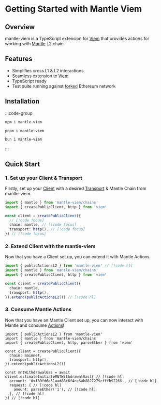 # Getting Started with Mantle Viem

## Overview

mantle-viem is a TypeScript extension for [Viem](https://viem.sh) that provides actions for working with [Mantle](https://www.mantle.xyz/) L2 chain.

## Features

- Simplifies cross L1 & L2 interactions
- Seamless extension to [Viem](https://github.com/wagmi-dev/viem)
- TypeScript ready
- Test suite running against [forked](https://ethereum.org/en/glossary/#fork) Ethereum network

## Installation

:::code-group

```bash [npm]
npm i mantle-viem
```

```bash [pnpm]
pnpm i mantle-viem
```

```bash [bun]
bun i mantle-viem
```

:::

## Quick Start

### 1. Set up your Client & Transport

Firstly, set up your [Client](https://viem.sh/docs/clients/intro) with a desired [Transport](https://viem.sh/docs/clients/intro) & Mantle Chain from mantle-viem.

```ts
import { mantle } from 'mantle-viem/chains'
import { createPublicClient, http } from 'viem'

const client = createPublicClient({
  // [!code focus]
  chain: mantle, // [!code focus]
  transport: http(), // [!code focus]
}) // [!code focus]
```

### 2. Extend Client with the mantle-viem

Now that you have a Client set up, you can extend it with Mantle Actions.

```ts
import { publicActionsL2 } from 'mantle-viem' // [!code hl]
import { mantle } from 'mantle-viem/chains'
import { createPublicClient, http } from 'viem'

const client = createPublicClient({
  chain: mantle,
  transport: http(),
}).extend(publicActionsL2()) // [!code hl]
```

### 3. Consume Mantle Actions

Now that you have an Mantle Client set up, you can now interact with Mantle and consume [Actions](/actions/depositMNT)!

```tsx
import { publicActionsL2 } from 'mantle-viem'
import { mantle } from 'mantle-viem/chains'
import { createPublicClient, http, parseEther } from 'viem'

const client = createPublicClient({
  chain: mainnet,
  transport: http(),
}).extend(publicActionsL2())

const mntWithdrawalGas = await client.estimateInitiateMNTWithdrawalGas({ // [!code hl]
  account: '0xf39fd6e51aad88f6f4ce6ab8827279cfffb92266', // [!code hl]
  request: { // [!code hl]
    amount: parseEther('1'), // [!code hl]
  }, // [!code hl]
}) // [!code hl]
```
